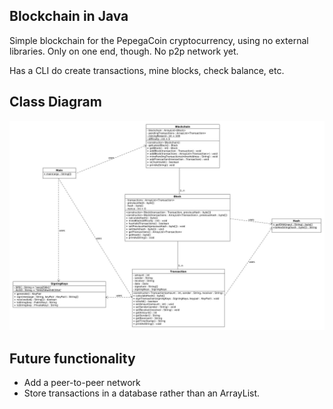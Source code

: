 ## Blockchain in Java
Simple blockchain for the PepegaCoin cryptocurrency, using no external libraries. Only on one end, though. No p2p network yet.

Has a CLI do create transactions, mine blocks, check balance, etc.

## Class Diagram

![diagram](class-diagram.jpg)

## Future functionality

- Add a peer-to-peer network
- Store transactions in a database rather than an ArrayList.